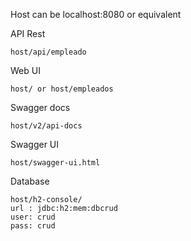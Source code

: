 Host can be localhost:8080 or equivalent

API Rest

	host/api/empleado

Web UI

	host/ or host/empleados

Swagger docs

	host/v2/api-docs

Swagger UI

	host/swagger-ui.html


Database 

	host/h2-console/
	url : jdbc:h2:mem:dbcrud
	user: crud
	pass: crud

